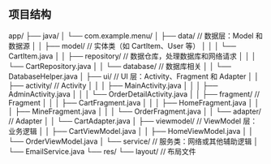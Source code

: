 ## 项目结构
app/
├── java/
│   └── com.example.menu/
│       ├── data/                    // 数据层：Model 和数据源
│       │   ├── model/              // 实体类（如 CartItem、User 等）
│       │   │   └── CartItem.java
│       │   ├── repository/         // 数据仓库，处理数据库和网络请求
│       │   │   └── CartRepository.java
│       │   └── database/           // 数据库相关
│       │       └── DatabaseHelper.java
│       ├── ui/                     // UI 层：Activity、Fragment 和 Adapter
│       │   ├── activity/           // Activity
│       │   │   ├── MainActivity.java
│       │   │   ├── AdminActivity.java
│       │   │   └── OrderDetailActivity.java
│       │   ├── fragment/           // Fragment
│       │   │   ├── CartFragment.java
│       │   │   ├── HomeFragment.java
│       │   │   ├── MineFragment.java
│       │   │   └── OrderFragment.java
│       │   └── adapter/            // Adapter
│       │       └── CartAdapter.java
│       ├── viewmodel/              // ViewModel 层：业务逻辑
│       │   ├── CartViewModel.java
│       │   ├── HomeViewModel.java
│       │   └── OrderViewModel.java
│       └── service/                // 服务类：网络或其他辅助逻辑
│           └── EmailService.java
└── res/
└── layout/                     // 布局文件